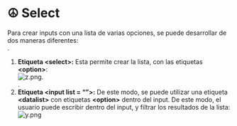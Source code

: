 # ☮ Select



Para crear inputs con una lista de varias opciones, se puede desarrollar de dos maneras diferentes:\
.

1. **Etiqueta \<select>:** Esta permite crear la lista, con las etiquetas **\<option>**:\
   ![z.png](https://static.platzi.com/media/user\_upload/z-0f57dc8c-5851-463a-bff3-eee19ae48ad5.jpg).\
   .
2. **Etiqueta \<input list = “”>:** De este modo, se puede utilizar una etiqueta **\<datalist>** con etiquetas **\<option>** dentro del input. De este modo, el usuario puede escribir dentro del input, y filtrar los resultados de la lista:\
   ![y.png](https://static.platzi.com/media/user\_upload/y-c05f72c2-699a-40e9-8f90-784a17834854.jpg)
